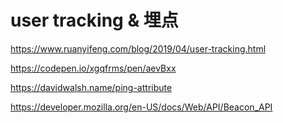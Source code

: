 # user tracking & 埋点

https://www.ruanyifeng.com/blog/2019/04/user-tracking.html

https://codepen.io/xgqfrms/pen/aevBxx

https://davidwalsh.name/ping-attribute

https://developer.mozilla.org/en-US/docs/Web/API/Beacon_API






